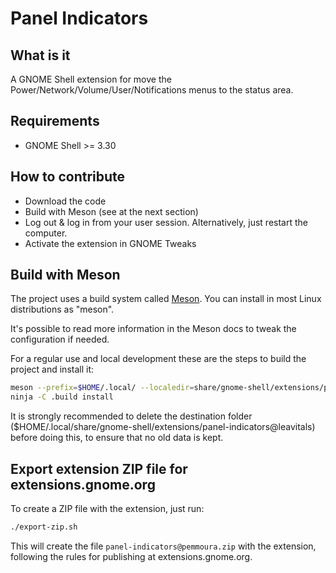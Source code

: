# Panel Indicators

## What  is it

A GNOME Shell extension for move the Power/Network/Volume/User/Notifications menus to the status area.

## Requirements

* GNOME Shell >= 3.30

## How to contribute

* Download the code
* Build with Meson (see at the next section)
* Log out & log in from your user session. Alternatively, just restart the computer.
* Activate the extension in GNOME Tweaks

## Build with Meson

The project uses a build system called [Meson](https://mesonbuild.com/). You can install
in most Linux distributions as "meson".

It's possible to read more information in the Meson docs to tweak the configuration if needed.

For a regular use and local development these are the steps to build the
project and install it:

```bash
meson --prefix=$HOME/.local/ --localedir=share/gnome-shell/extensions/panel-indicators@pemmoura/locale .build
ninja -C .build install
```

It is strongly recommended to delete the destination folder
($HOME/.local/share/gnome-shell/extensions/panel-indicators@leavitals) before doing this, to ensure that no old
data is kept.

## Export extension ZIP file for extensions.gnome.org

To create a ZIP file with the extension, just run:

```bash
./export-zip.sh
```

This will create the file `panel-indicators@pemmoura.zip` with the extension, following the rules for publishing
at extensions.gnome.org.
